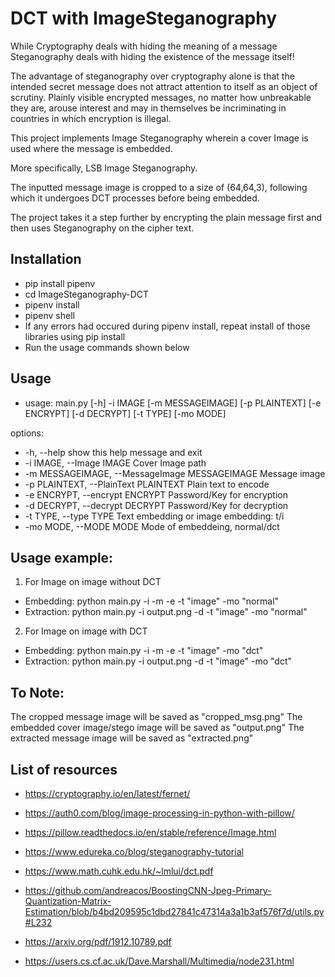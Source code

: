 # DCT with ImageSteganography

While Cryptography deals with hiding the meaning of a message
Steganography deals with hiding the existence of the message itself!

The advantage of steganography over cryptography alone is that the intended secret message does not attract attention to itself as an object of scrutiny. 
Plainly visible encrypted messages, no matter how unbreakable they are, arouse interest and may in themselves be incriminating in countries in which encryption is illegal.

This project implements Image Steganography wherein a cover Image is used where the message is embedded.

More specifically, LSB Image Steganography.

The inputted message image is cropped to a size of (64,64,3), following which it undergoes DCT processes before being embedded.

The project takes it a step further by encrypting the plain message first and then uses Steganography on the cipher text.

## Installation
* pip install pipenv
* cd ImageSteganography-DCT
* pipenv install
* pipenv shell
* If any errors had occured during pipenv install, repeat install of those libraries using pip install <library name>
* Run the usage commands shown below

## Usage
 * usage: main.py [-h] -i IMAGE [-m MESSAGEIMAGE] [-p PLAINTEXT] [-e ENCRYPT] [-d DECRYPT] [-t TYPE] [-mo MODE]

options:
  * -h, --help            show this help message and exit
  * -i IMAGE, --Image IMAGE
                        Cover Image path
  * -m MESSAGEIMAGE, --MessageImage MESSAGEIMAGE
                        Message image
  * -p PLAINTEXT, --PlainText PLAINTEXT
                        Plain text to encode
  * -e ENCRYPT, --encrypt ENCRYPT
                        Password/Key for encryption
  * -d DECRYPT, --decrypt DECRYPT
                        Password/Key for decryption
  * -t TYPE, --type TYPE  Text embedding or image embedding: t/i
  * -mo MODE, --MODE MODE
                        Mode of embeddeing, normal/dct

## Usage example:
1. For Image on image without DCT
 * Embedding: python main.py -i <Cover image path> -m <Message image path> -e <Password for encryption> -t "image" -mo "normal"
 * Extraction: python main.py -i output.png -d <Password> -t "image" -mo "normal"
2. For Image on image with DCT
 * Embedding: python main.py -i <Cover image path> -m <Message image path> -e <Password for encryption> -t "image" -mo "dct"
 * Extraction: python main.py -i output.png -d <Password> -t "image" -mo "dct"
 
 
## To Note:
The cropped message image will be saved as "cropped_msg.png"
The embedded cover image/stego image will be saved as "output.png"
The extracted message image will be saved as "extracted.png"


## List of resources
* https://cryptography.io/en/latest/fernet/
* https://auth0.com/blog/image-processing-in-python-with-pillow/
* https://pillow.readthedocs.io/en/stable/reference/Image.html
* https://www.edureka.co/blog/steganography-tutorial

* https://www.math.cuhk.edu.hk/~lmlui/dct.pdf
* https://github.com/andreacos/BoostingCNN-Jpeg-Primary-Quantization-Matrix-Estimation/blob/b4bd209595c1dbd27841c47314a3a1b3af576f7d/utils.py#L232
* https://arxiv.org/pdf/1912.10789.pdf
* https://users.cs.cf.ac.uk/Dave.Marshall/Multimedia/node231.html 
